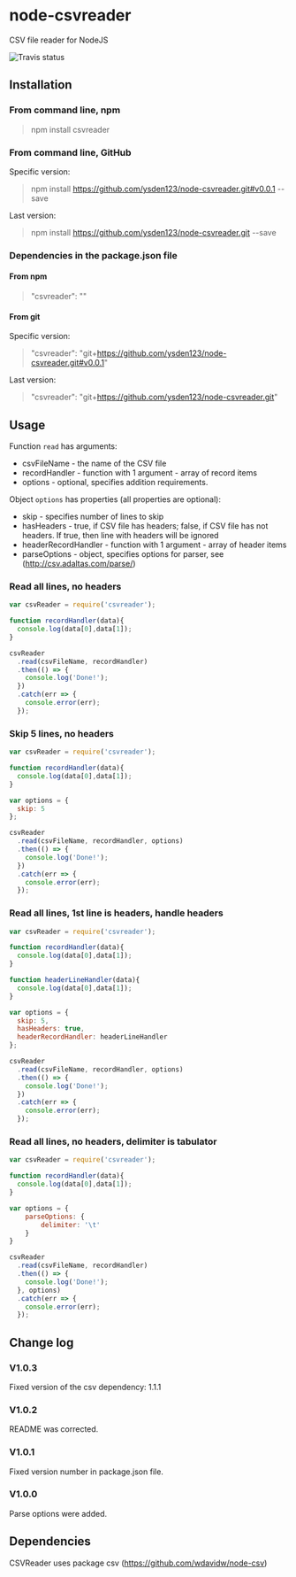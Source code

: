 # node-csvreader
CSV file reader for NodeJS

![Travis status](https://secure.travis-ci.org/ysden123/node-csvreader.png)

## Installation

### From command line, npm

> npm install csvreader

### From command line, GitHub
Specific version:
> npm install https://github.com/ysden123/node-csvreader.git#v0.0.1  --save

Last version:
> npm install https://github.com/ysden123/node-csvreader.git  --save

### Dependencies in the package.json file

#### From npm
> "csvreader": ""

#### From git
Specific version:
> "csvreader": "git+https://github.com/ysden123/node-csvreader.git#v0.0.1"

Last version:
> "csvreader": "git+https://github.com/ysden123/node-csvreader.git"

## Usage

Function `read` has arguments:
- csvFileName - the name of the CSV file
- recordHandler - function with 1 argument - array of record items
- options - optional, specifies addition requirements.

Object `options` has properties (all properties are optional):
- skip - specifies number of lines to skip
- hasHeaders - true, if CSV file has headers; false, if CSV file has not headers. If true, then line with headers will be ignored
- headerRecordHandler - function with 1 argument - array of header items
- parseOptions - object, specifies options for parser, see (http://csv.adaltas.com/parse/)

### Read all lines, no headers

```javascript
var csvReader = require('csvreader');

function recordHandler(data){
  console.log(data[0],data[1]);
}

csvReader
  .read(csvFileName, recordHandler)
  .then(() => {
    console.log('Done!');
  })
  .catch(err => {
    console.error(err);
  });
```

### Skip 5 lines, no headers

```javascript
var csvReader = require('csvreader');

function recordHandler(data){
  console.log(data[0],data[1]);
}

var options = {
  skip: 5
};

csvReader
  .read(csvFileName, recordHandler, options)
  .then(() => {
    console.log('Done!');
  })
  .catch(err => {
    console.error(err);
  });
```

### Read all lines, 1st line is headers, handle headers

```javascript
var csvReader = require('csvreader');

function recordHandler(data){
  console.log(data[0],data[1]);
}

function headerLineHandler(data){
  console.log(data[0],data[1]);
}

var options = {
  skip: 5,
  hasHeaders: true,
  headerRecordHandler: headerLineHandler
};

csvReader
  .read(csvFileName, recordHandler, options)
  .then(() => {
    console.log('Done!');
  })
  .catch(err => {
    console.error(err);
  });
```

### Read all lines, no headers, delimiter is tabulator

```javascript
var csvReader = require('csvreader');

function recordHandler(data){
  console.log(data[0],data[1]);
}

var options = {
    parseOptions: {
        delimiter: '\t'
    }
}

csvReader
  .read(csvFileName, recordHandler)
  .then(() => {
    console.log('Done!');
  }, options)
  .catch(err => {
    console.error(err);
  });
```

## Change log
### V1.0.3
Fixed version of the csv dependency: 1.1.1

### V1.0.2
README was corrected.

### V1.0.1
Fixed version number in package.json file.

### V1.0.0
Parse options were added.

## Dependencies
CSVReader uses package csv (https://github.com/wdavidw/node-csv)

